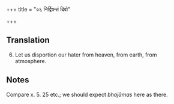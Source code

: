 +++
title = "०६ निर्द्विषन्तं दिवो"

+++
## Translation
6. Let us disportion our hater from heaven, from earth, from  
atmosphere.

## Notes
Compare x. 5. 25 etc.; we should expect *bhajāmas* here as there.
